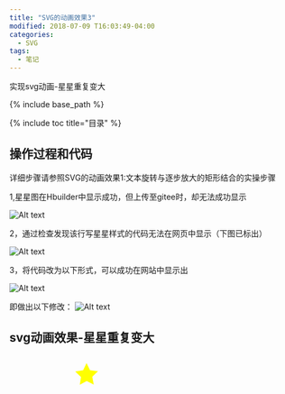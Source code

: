 ```yaml
---
title: "SVG的动画效果3"
modified: 2018-07-09 T16:03:49-04:00
categories: 
  - SVG
tags:
  - 笔记
---
```


实现svg动画-星星重复变大

{% include base_path %}

{% include toc title="目录" %}

## 操作过程和代码

详细步骤请参照SVG的动画效果1:文本旋转与逐步放大的矩形结合的实操步骤

1,星星图在Hbuilder中显示成功，但上传至gitee时，却无法成功显示

![Alt text](https://gitee.com/NFUNM171061397/minimal-mistakes/raw/master/images/svg%E5%8A%A8%E7%94%BB31.png)

2，通过检查发现该行写星星样式的代码无法在网页中显示（下图已标出）

![Alt text](https://gitee.com/NFUNM171061397/minimal-mistakes/raw/master/images/svg%E5%8A%A8%E7%94%BB32.png)

3，将代码改为以下形式，可以成功在网站中显示出

![Alt text](https://gitee.com/NFUNM171061397/minimal-mistakes/raw/master/images/svg%E5%8A%A8%E7%94%BB33.png)

即做出以下修改：
![Alt text](https://gitee.com/NFUNM171061397/minimal-mistakes/raw/master/images/svg%E5%8A%A8%E7%94%BB34.png)


## svg动画效果-星星重复变大


<svg version="1.1" id="图层_1" xmlns="http://www.w3.org/2000/svg" xmlns:xlink="http://www.w3.org/1999/xlink" x="0" y="57" viewBox="0 0 842 595" style="enable-background:new 0 0 842 595;" xml:space="preserve" height="185" width="513">
<style type="text/css">
.st0{fill:yellow;stroke:yellow;stroke-miterlimit:10;}
</style>
<polygon class="st0" points="403,302 331,265 260,304 272,224 213,168 294,155 329,82 365,154 
	446,165 388,222 "></polygon>
<animate attributeName="x" attributeType="XML" begin="0s" dur="5s" fill="freeze" from="300" to="0"></animate> 
<animate attributeName="y" attributeType="XML" begin="0s" dur="5s" fill="freeze" from="100" to="0" repeatCount="indefinite"></animate> 
<animate attributeName="width" attributeType="XML" begin="0s" dur="5s" fill="freeze" from="300" to="800" repeatCount="indefinite"></animate> 
<animate attributeName="height" attributeType="XML" begin="0s" dur="5s" fill="freeze" from="100" to="300" repeatCount="indefinite"></animate> 
<animateColor attributeName="fill" attributeType="CSS" from="lime" to="red" begin="2s" dur="4s" fill="freeze" repeatCount="indefinite"></animateColor>
</svg>